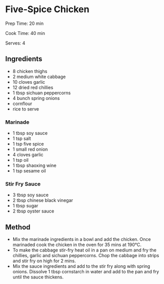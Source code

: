 # Five-Spice Chicken

Prep Time: 20 min

Cook Time: 40 min

Serves: 4
## Ingredients
* 8 chicken thighs
* 2 medium white cabbage
* 10 cloves garlic
* 12 dried red chillies
* 1 tbsp sichuan peppercorns
* 4 bunch spring onions
* cornflour
* rice to serve

### Marinade
* 1 tbsp soy sauce
* 1 tsp salt
* 1 tsp five spice
* 1 small red onion
* 4 cloves garlic
* 1 tsp oil
* 1 tbsp shaoxing wine
* 1 tsp sesame oil

### Stir Fry Sauce
* 3 tbsp soy sauce
* 2 tbsp chinese black vinegar
* 1 tbsp sugar
* 2 tbsp oyster sauce


## Method
* Mix the marinade ingredients in a bowl and add the chicken. Once marinaded cook the chicken in the oven for 35 mins at 190°C.
* To make the cabbage stir-fry heat oil in a pan on medium and fry the chillies, garlic and sichuan peppercorns. Chop the cabbage into strips and stir fry on high for 2 mins.
* Mix the sauce ingredients and add to the stir fry along with spring onions. Dissolve 1 tbsp cornstarch in water and add to the pan and fry until the sauce thickens.
